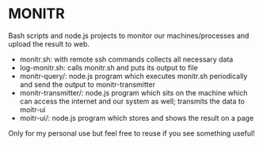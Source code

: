 # MONITR

Bash scripts and node.js projects to monitor our machines/processes and upload the result to web.

* monitr.sh: with remote ssh commands collects all necessary data
* log-monitr.sh: calls monitr.sh and puts its output to file
* monitr-query/: node.js program which executes monitr.sh periodically and send the output to monitr-transmitter
* monitr-transmitter/: node.js program which sits on the machine which can access the internet and our system as well; transmits the data to moitr-ui
* moitr-ui/: node.js program which stores and shows the result on a page

Only for my personal use but feel free to reuse if you see something useful!
